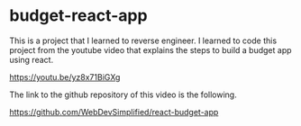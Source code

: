 # budget-react-app
This is a project that I learned to reverse engineer. 
I learned to code this project from the youtube video that explains the steps to build 
a budget app using react. 

https://youtu.be/yz8x71BiGXg

The link to the github repository of this video is the following. 

https://github.com/WebDevSimplified/react-budget-app
